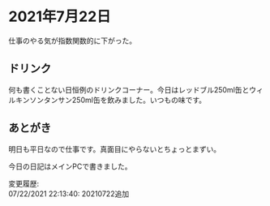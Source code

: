 # 2021年7月22日

仕事のやる気が指数関数的に下がった。

## ドリンク

何も書くことない日恒例のドリンクコーナー。今日はレッドブル250ml缶とウィルキンソンタンサン250ml缶を飲みました。いつもの味です。

## あとがき

明日も平日なので仕事です。真面目にやらないとちょっとまずい。

今日の日記はメインPCで書きました。

変更履歴:  
07/22/2021 22:13:40: 20210722追加  
